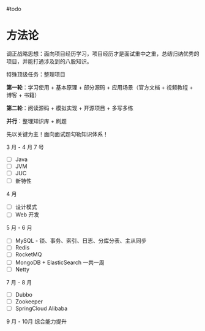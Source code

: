 #todo
# 方法论
调正战略思想：面向项目经历学习，项目经历才是面试重中之重，总结归纳优秀的项目，并能打通涉及到的八股知识。

特殊顶级任务：整理项目

**第一轮**：学习使用 + 基本原理 + 部分源码 + 应用场景（官方文档 + 视频教程 + 博客 + 书籍）

**第二轮**：阅读源码 + 模拟实现 + 开源项目 + 多写多练

**并行**：整理知识库 + 刷题


先以关键为主！面向面试题勾勒知识体系！

3 月 - 4 月 7 号
- [ ] Java
- [ ] JVM
- [ ] JUC
- [ ] 新特性

4 月
- [ ] 设计模式
- [ ] Web 开发

5 月 - 6 月
- [ ] MySQL - 锁、事务、索引、日志、分库分表、主从同步
- [ ] Redis
- [ ] RocketMQ
- [ ] MongoDB + ElasticSearch 一共一周
- [ ] Netty

7 月 - 8 月
- [ ] Dubbo
- [ ] Zookeeper
- [ ] SpringCloud Alibaba

9 月 - 10月
综合能力提升
